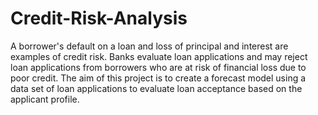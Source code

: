 # Credit-Risk-Analysis

A borrower's default on a loan and loss of principal and interest are examples of credit risk. Banks evaluate loan applications and may reject loan applications from borrowers who are at risk of financial loss due to poor credit. The aim of this project is to create a forecast model using a data set of loan applications to evaluate loan acceptance based on the applicant profile.
